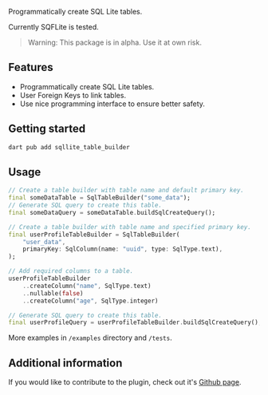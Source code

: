 <!-- 
This README describes the package. If you publish this package to pub.dev,
this README's contents appear on the landing page for your package.

For information about how to write a good package README, see the guide for
[writing package pages](https://dart.dev/guides/libraries/writing-package-pages). 

For general information about developing packages, see the Dart guide for
[creating packages](https://dart.dev/guides/libraries/create-library-packages)
and the Flutter guide for
[developing packages and plugins](https://flutter.dev/developing-packages). 
-->

Programmatically create SQL Lite tables.

Currently SQFLite is tested.
> Warning: This package is in alpha. Use it at own risk.

## Features

- Programmatically create SQL Lite tables.
- User Foreign Keys to link tables.
- Use nice programming interface to ensure better safety.

## Getting started

```bash
dart pub add sqllite_table_builder
```

## Usage

```dart
// Create a table builder with table name and default primary key.
final someDataTable = SqlTableBuilder("some_data");
// Generate SQL query to create this table.
final someDataQuery = someDataTable.buildSqlCreateQuery();
```

```dart
// Create a table builder with table name and specified primary key.
final userProfileTableBuilder = SqlTableBuilder(
    "user_data",
    primaryKey: SqlColumn(name: "uuid", type: SqlType.text),
);

// Add required columns to a table.
userProfileTableBuilder
    ..createColumn("name", SqlType.text)
    ..nullable(false)
    ..createColumn("age", SqlType.integer)

// Generate SQL query to create this table.
final userProfileQuery = userProfileTableBuilder.buildSqlCreateQuery();
```

More examples in ```/examples``` directory and ```/tests```.

## Additional information

If you would like to contribute to the plugin, check out it's [Github page](https://github.com/ZAZPRO/sqllite_table_builder).
